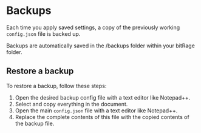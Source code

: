 # Backups

Each time you apply saved settings, a copy of the previously working `config.json` file is backed up.

Backups are automatically saved in the /backups folder within your bitRage folder.



## Restore a backup

To restore a backup, follow these steps:

1. Open the desired backup config file with a text editor like Notepad++.
2. Select and copy everything in the document.
3. Open the main `config.json` file with a text editor like Notepad++.
4. Replace the complete contents of this file with the copied contents of the backup file.

